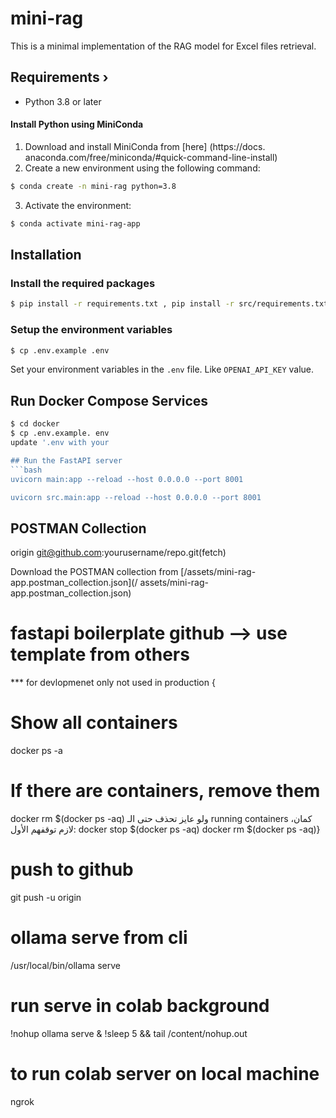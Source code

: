 # mini-rag
This is a minimal implementation of the RAG model for Excel files retrieval.
## Requirements ›
- Python 3.8 or later
#### Install Python using MiniConda
1) Download and install MiniConda from [here] (https://docs. anaconda.com/free/miniconda/#quick-command-line-install)
2) Create a new environment using the following command:
```bash
$ conda create -n mini-rag python=3.8
```
3) Activate the environment:
```bash
$ conda activate mini-rag-app
```
## Installation
### Install the required packages
```bash
$ pip install -r requirements.txt , pip install -r src/requirements.txt
```
### Setup the environment variables
```bash
$ cp .env.example .env
```
Set your environment variables in the `.env` file. Like `OPENAI_API_KEY` value.
## Run Docker Compose Services

```bash
$ cd docker
$ cp .env.example. env
update '.env with your

## Run the FastAPI server
```bash
uvicorn main:app --reload --host 0.0.0.0 --port 8001

uvicorn src.main:app --reload --host 0.0.0.0 --port 8001
``` 
## POSTMAN Collection
origin  git@github.com:yourusername/repo.git(fetch)


Download the POSTMAN collection from [/assets/mini-rag-app.postman_collection.json](/ assets/mini-rag-app.postman_collection.json)
# fastapi boilerplate github --> use template from others

*** for devlopmenet only not used in production {
# Show all containers
docker ps -a
# If there are containers, remove them
docker rm $(docker ps -aq)
ولو عايز تحذف حتى الـ running containers كمان، لازم توقفهم الأول:
docker stop $(docker ps -aq)
docker rm $(docker ps -aq)}

# push to github
git push -u origin <your-branch-name>

# ollama serve from cli
/usr/local/bin/ollama serve
# run serve in colab background
!nohup ollama serve & 
!sleep 5 && tail /content/nohup.out
# to run colab server on local machine
ngrok


